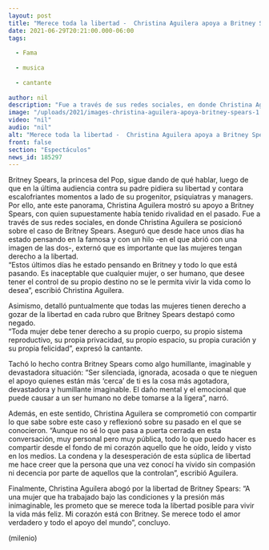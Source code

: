 ```yaml
---
layout: post
title: "Merece toda la libertad -  Christina Aguilera apoya a Britney Spears; dedica poderosas palabras"
date: 2021-06-29T20:21:00.000-06:00
tags:
  
  - Fama
  
  - musica
  
  - cantante
  
author: nil
description: "Fue a través de sus redes sociales, en donde Christina Aguilera se posicionó sobre el caso de Britney Spears. Aseguró que desde hace unos días ha estado pensando en la famosa. Pidió por los derechos de la princesa del pop."
image: "/uploads/2021/images-christina-aguilera-apoya-britney-spears-1.jpg"
video: "nil"
audio: "nil"
alt: "Merece toda la libertad -  Christina Aguilera apoya a Britney Spears; dedica poderosas palabras"
front: false
section: "Espectáculos"
news_id: 185297
---
```


Britney Spears, la princesa del Pop, sigue dando de qué hablar, luego de que en la última audiencia contra su padre pidiera su libertad y contara escalofriantes momentos a lado de su progenitor, psiquiatras y managers. Por ello, ante este panorama, Christina Aguilera mostró su apoyo a Britney Spears, con quien supuestamente había tenido rivalidad en el pasado. 
Fue a través de sus redes sociales, en donde Christina Aguilera se posicionó sobre el caso de Britney Spears. Aseguró que desde hace unos días ha estado pensando en la famosa y con un hilo -en el que abrió con una imagen de las dos-, externó que es importante que las mujeres tengan derecho a la libertad.  
“Estos últimos días he estado pensando en Britney y todo lo que está pasando. Es inaceptable que cualquier mujer, o ser humano, que desee tener el control de su propio destino no se le permita vivir la vida como lo desea”, escribió Christina Aguilera. 

Asimismo, detalló puntualmente que todas las mujeres tienen derecho a gozar de la libertad en cada rubro que Britney Spears destapó como negado.  
“Toda mujer debe tener derecho a su propio cuerpo, su propio sistema reproductivo, su propia privacidad, su propio espacio, su propia curación y su propia felicidad”, expresó la cantante. 

Tachó lo hecho contra Britney Spears como algo humillante, imaginable y devastadora situación: 
“Ser silenciada, ignorada, acosada o que te nieguen el apoyo quienes están más ‘cerca’ de ti es la cosa más agotadora, devastadora y humillante imaginable. El daño mental y el emocional que puede causar a un ser humano no debe tomarse a la ligera”, narró. 

Además, en este sentido, Christina Aguilera se comprometió con compartir lo que sabe sobre este caso y reflexionó sobre su pasado en el que se conocieron.
“Aunque no sé lo que pasa a puerta cerrada en esta conversación, muy personal pero muy pública, todo lo que puedo hacer es compartir desde el fondo de mi corazón aquello que he oído, leído y visto en los medios. La condena y la desesperación de esta súplica de libertad me hace creer que la persona que una vez conocí ha vivido sin compasión ni decencia por parte de aquellos que la controlan”, escribió Aguilera. 

Finalmente, Christina Aguilera abogó por la libertad de Britney Spears: “A una mujer que ha trabajado bajo las condiciones y la presión más inimaginable, les prometo que se merece toda la libertad posible para vivir la vida más feliz. Mi corazón está con Britney. Se merece todo el amor verdadero y todo el apoyo del mundo”, concluyo.

(milenio)